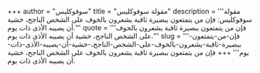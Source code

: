 +++
author = "سوفوكليس"
title = "مقولة سوفوكليس"
description = '''مقولة سوفوكليس: فإن من يتمتعون ببصيرة ثاقبة يشعرون بالخوف على الشخص الناجح، خشية أن يصيبه الأذى ذات يوم.'''
quote = '''فإن من يتمتعون ببصيرة ثاقبة يشعرون بالخوف على الشخص الناجح، خشية أن يصيبه الأذى ذات يوم.'''
slug = '''فإن-من-يتمتعون-ببصيرة-ثاقبة-يشعرون-بالخوف-على-الشخص-الناجح،-خشية-أن-يصيبه-الأذى-ذات-يوم'''
+++
فإن من يتمتعون ببصيرة ثاقبة يشعرون بالخوف على الشخص الناجح، خشية أن يصيبه الأذى ذات يوم.
